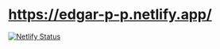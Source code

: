# https://edgar-p-p.netlify.app/
[![Netlify Status](https://api.netlify.com/api/v1/badges/5f00b6bb-ba74-4cc8-a617-01983e7c5f35/deploy-status)](https://app.netlify.com/sites/edgar-p-p/deploys)
